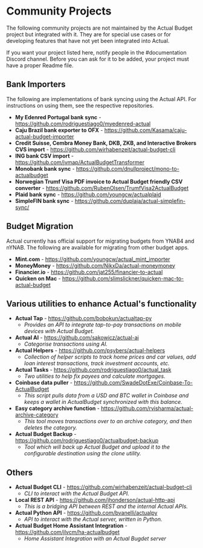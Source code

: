 # Community Projects


The following community projects are not maintained by the Actual Budget project but integrated with it. 
They are for special use cases or for developing features that have not yet been integrated into Actual.

If you want your project listed here, notify people in the #documentation Discord channel. Before you can ask 
for it to be added, your project must have a proper Readme file.


## Bank Importers

The following are implementations of bank syncing using the Actual API. For instructions on using them, see the respective repositories.

* **My Edenred Portugal bank sync** - https://github.com/rodriguestiago0/myedenred-actual
* **Caju Brazil bank exporter to OFX** - https://github.com/Kasama/caju-actual-budget-importer
* **Credit Suisse, Cembra Money Bank, DKB, ZKB, and Interactive Brokers CVS import** - https://github.com/wirhabenzeit/actual-budget-cli
* **ING bank CSV import** - https://github.com/jvmap/ActualBudgetTransformer
* **Monobank bank sync** - https://github.com/dnullproject/mono-to-actualbudget
* **Norwegian Trumf Visa PDF invoice to Actual Budget friendly CSV converter** - https://github.com/RubenOlsen/TrumfVisa2ActualBudget
* **Plaid bank sync** - https://github.com/youngcw/actualplaid
* **SimpleFIN bank sync** - https://github.com/duplaja/actual-simplefin-sync/


## Budget Migration

Actual currently has official support for migrating budgets from YNAB4 and nYNAB.  The following are available for migrating from other budget apps.

* **Mint.com** - https://github.com/youngcw/actual_mint_importer
* **MoneyMoney** - https://github.com/NikxDa/actual-moneymoney
* **Financier.io** - https://github.com/jat255/financier-to-actual
* **Quicken on Mac** - https://github.com/slimslickner/quicken-mac-to-actual-budget


## Various utilities to enhance Actual's functionality

* **Actual Tap** - https://github.com/bobokun/actualtap-py
   - *Provides an API to integrate tap-to-pay transactions on mobile devices with Actual Budget.*
* **Actual AI** - https://github.com/sakowicz/actual-ai
   - *Categorise transactions using AI.*
* **Actual Helpers** - https://github.com/psybers/actual-helpers
   - *Collection of helper scripts to track home prices and car values, add loan interest transactions, track investment accounts, etc.*
* **Actual Tasks** - https://github.com/rodriguestiago0/actual_task
   - *Two utilities to help fix payees and calculate mortgages.*
* **Coinbase data puller** - https://github.com/SwadeDotExe/Coinbase-To-ActualBudget
   - *This script pulls data from a USD and BTC wallet in Coinbase and keeps a wallet in ActualBudget synchronized with this balance.*
* **Easy category archive function** - https://github.com/rvisharma/actual-archive-category
   - *This tool moves transactions over to an _archive_ category, and then deletes the category.*
* **Actual Budget Backup** - https://github.com/rodriguestiago0/actualbudget-backup
   - *Tool which will back up Actual Budget and upload it to the configurable destination using the clone utility.*


## Others

* **Actual Budget CLI** - https://github.com/wirhabenzeit/actual-budget-cli
   - *CLI to interact with the Actual Budget API.*
* **Local REST API** - https://github.com/jhonderson/actual-http-api
   - *This is a bridging API between REST and the internal Actual APIs.*
* **Actual Python API** - https://github.com/bvanelli/actualpy
   - *API to interact with the Actual server, written in Python.*
* **Actual Budget Home Assistant Integration** - https://github.com/jlvcm/ha-actualbudget
   - *Home Assistant Integration with an Actual Bugdet server*